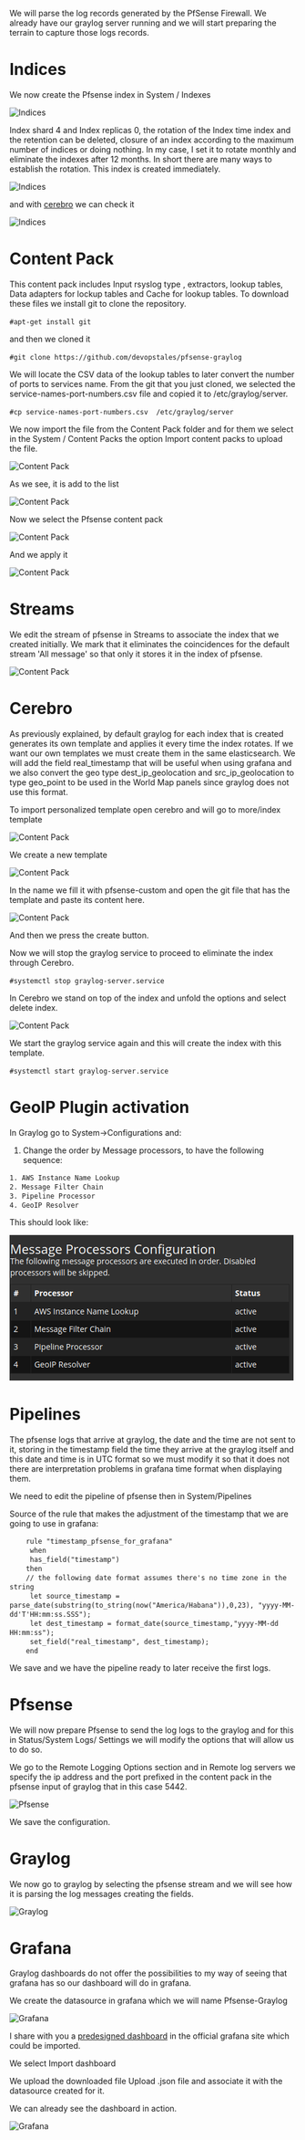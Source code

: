 We will parse the log records generated by the PfSense Firewall. We already have our graylog server running and we will start preparing the terrain to capture those logs records.

# Indices

We now create the Pfsense index in System / Indexes

![Indices](https://devopstales.github.io/img/include/graylog_pfsense1.png)

Index shard 4 and Index replicas 0, the rotation of the Index time index and the retention can be deleted, closure of an index according to the maximum number of indices or doing nothing. In my case, I set it to rotate monthly and eliminate the indexes after 12 months. In short there are many ways to establish the rotation. This index is created immediately.

![Indices](https://devopstales.github.io/img/include/graylog_pfsense5.png)

and with [cerebro](https://github.com/lmenezes/cerebro) we can check it

![Indices](https://devopstales.github.io/img/include/graylog_pfsense5.png)

# Content Pack

This content pack includes Input rsyslog type , extractors, lookup tables, Data adapters for lockup tables and Cache for lookup tables. To download these files we install git to clone the repository.

`#apt-get install git`

and then we cloned it

`#git clone https://github.com/devopstales/pfsense-graylog`

We will locate the CSV data of the lookup tables to later convert the number of ports to services name. From the git that you just cloned, we selected the service-names-port-numbers.csv file and copied it to /etc/graylog/server.

`#cp service-names-port-numbers.csv  /etc/graylog/server` 

We now import the file from the Content Pack folder and for them we select in the System / Content Packs the option Import content packs to upload the file.

![Content Pack](https://devopstales.github.io/img/include/graylog_pfsense7.png)


As we see, it is add to the list

![Content Pack](https://devopstales.github.io/img/include/graylog_pfsense9.png)

Now we select the Pfsense content pack

![Content Pack](https://devopstales.github.io/img/include/graylog_pfsense8.png)

And we apply it

![Content Pack](https://devopstales.github.io/img/include/graylog_pfsense10.png)

# Streams

We edit the stream of pfsense in Streams to associate the index that we created initially. We mark that it eliminates the coincidences for the default stream 'All message' so that only it stores it in the index of pfsense.

![Content Pack](https://devopstales.github.io/img/include/graylog_pfsense2.png)

# Cerebro

As previously explained, by default graylog for each index that is created generates its own template and applies it every time the index rotates. If we want our own templates we must create them in the same elasticsearch. We will add the field real_timestamp that will be useful when using grafana and we also convert the geo type dest_ip_geolocation and src_ip_geolocation to type geo_point to be used in the World Map panels since graylog does not use this format.

To import personalized template open cerebro and will go to more/index template

![Content Pack](https://devopstales.github.io/img/include/More-Cerebro.png)

We create a new template

![Content Pack](https://devopstales.github.io/img/include/cerebro_template.png)

In the name we fill it with pfsense-custom and open the git file that has the template and paste its content here.

![Content Pack](https://devopstales.github.io/img/include/Pfsense_Custom_template.png)

And then we press the create button.

Now we will stop the graylog service to proceed to eliminate the index through Cerebro.

`#systemctl stop graylog-server.service`

In Cerebro we stand on top of the index and unfold the options and select delete index.

![Content Pack](https://devopstales.github.io/img/include/Delete-index-pfsense.png)

We start the graylog service again and this will create the index with this template.

`#systemctl start graylog-server.service`

# GeoIP Plugin activation
In Graylog go to System->Configurations and:

1. Change the order by Message processors, to have the following sequence:

```
1. AWS Instance Name Lookup
2. Message Filter Chain
3. Pipeline Processor
4. GeoIP Resolver
```

This should look like:

![Index](https://raw.githubusercontent.com/lephisto/pfsense-analytics/master/screenshots/SS_processorsequence.png)

# Pipelines

The pfsense logs that arrive at graylog, the date and the time are not sent to it, storing in the timestamp field the time they arrive at the graylog itself and this date and time is in UTC format so we must modify it so that it does not there are interpretation problems in grafana time format when displaying them.

We need to edit the pipeline of pfsense then in System/Pipelines

Source of the rule that makes the adjustment of the timestamp that we are going to use in grafana:

```
    rule "timestamp_pfsense_for_grafana"
     when
     has_field("timestamp")
    then
    // the following date format assumes there's no time zone in the string
     let source_timestamp = parse_date(substring(to_string(now("America/Habana")),0,23), "yyyy-MM-dd'T'HH:mm:ss.SSS");
     let dest_timestamp = format_date(source_timestamp,"yyyy-MM-dd HH:mm:ss");
     set_field("real_timestamp", dest_timestamp);
    end
```

We save and we have the pipeline ready to later receive the first logs.

# Pfsense

We will now prepare Pfsense to send the log logs to the graylog and for this in Status/System Logs/ Settings we will modify the options that will allow us to do so.

We go to the Remote Logging Options section and in Remote log servers we specify the ip address and the port prefixed in the content pack in the pfsense input of graylog that in this case 5442.

![Pfsense](https://devopstales.github.io/img/include/graylog_pfsense3.png)

We save the configuration.

# Graylog

We now go to graylog by selecting the pfsense stream and we will see how it is parsing the log messages creating the fields.

![Graylog](https://devopstales.github.io/img/include/graylog_pfsense11.png)

# Grafana

Graylog dashboards do not offer the possibilities to my way of seeing that grafana has so our dashboard will do in grafana.

We create the datasource in grafana which we will name Pfsense-Graylog

![Grafana](https://devopstales.github.io/img/include/graylog_pfsense4.png)

I share with you a [predesigned dashboard](https://grafana.com/dashboards/5420) in the official grafana site which could be imported.

We select Import dashboard


We upload the downloaded file Upload .json file and associate it with the datasource created for it.

We can already see the dashboard in action.

![Grafana](https://devopstales.github.io/img/include/graylog_pfsense4.png)





